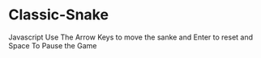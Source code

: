 # Classic-Snake
Javascript
Use The Arrow Keys to move the sanke and Enter to reset and Space To Pause the Game
